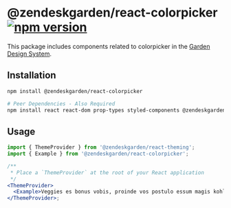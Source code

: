 # @zendeskgarden/react-colorpicker [![npm version](https://flat.badgen.net/npm/v/@zendeskgarden/react-colorpicker)](https://www.npmjs.com/package/@zendeskgarden/react-colorpicker)

This package includes components related to colorpicker in the
[Garden Design System](https://zendeskgarden.github.io/).

## Installation

```sh
npm install @zendeskgarden/react-colorpicker

# Peer Dependencies - Also Required
npm install react react-dom prop-types styled-components @zendeskgarden/react-theming
```

## Usage

```jsx static
import { ThemeProvider } from '@zendeskgarden/react-theming';
import { Example } from '@zendeskgarden/react-colorpicker';

/**
 * Place a `ThemeProvider` at the root of your React application
 */
<ThemeProvider>
  <Example>Veggies es bonus vobis, proinde vos postulo essum magis kohlrabi...</Example>
</ThemeProvider>;
```

<!--
  TODO:

  * [ ] Add colorpicker to root README table.
  * [ ] Add colorpicker to demo `index.html`.
  * [ ] Add colorpicker to `styleguide.base.config.js` webpack globals.
  * [ ] Delete this comment block.
-->
